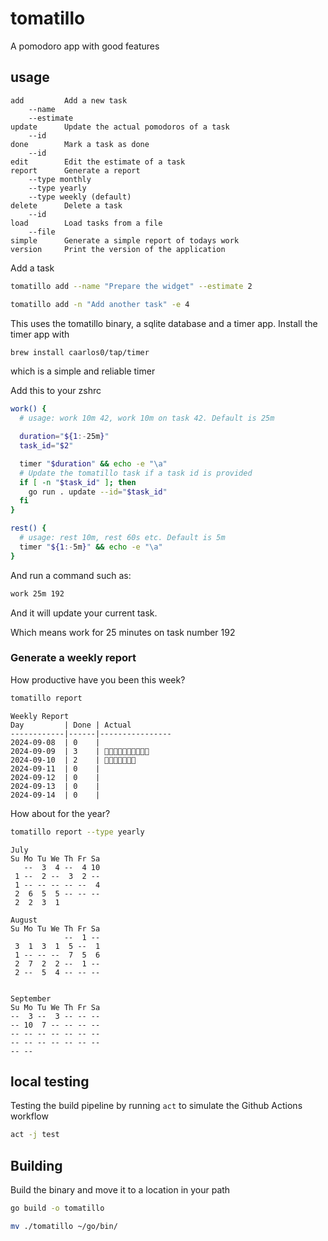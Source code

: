 # tomatillo
A pomodoro app with good features

## usage

```
add         Add a new task
    --name
    --estimate
update      Update the actual pomodoros of a task
    --id
done        Mark a task as done
    --id
edit        Edit the estimate of a task
report      Generate a report
    --type monthly
    --type yearly
    --type weekly (default)
delete      Delete a task
    --id 
load        Load tasks from a file
    --file
simple      Generate a simple report of todays work
version     Print the version of the application
```


Add a task

```bash
tomatillo add --name "Prepare the widget" --estimate 2

tomatillo add -n "Add another task" -e 4
```

This uses the tomatillo binary, a sqlite database and a timer app. Install the timer app with

```bash
brew install caarlos0/tap/timer
```

which is a simple and reliable timer

Add this to your zshrc

```bash
work() {
  # usage: work 10m 42, work 10m on task 42. Default is 25m

  duration="${1:-25m}"
  task_id="$2"

  timer "$duration" && echo -e "\a"
  # Update the tomatillo task if a task id is provided
  if [ -n "$task_id" ]; then
    go run . update --id="$task_id"
  fi
}

rest() {
  # usage: rest 10m, rest 60s etc. Default is 5m
  timer "${1:-5m}" && echo -e "\a"
}
```

And run a command such as:

```bash
work 25m 192
```

And it will update your current task. 

Which means work for 25 minutes on task number 192

### Generate a weekly report

How productive have you been this week? 

```bash
tomatillo report
```

```
Weekly Report
Day         | Done | Actual
------------|------|----------------
2024-09-08  | 0    |
2024-09-09  | 3    | 🍅🍅🍅🍅🍅🍅🍅🍅🍅🍅
2024-09-10  | 2    | 🍅🍅🍅🍅🍅🍅🍅
2024-09-11  | 0    |
2024-09-12  | 0    |
2024-09-13  | 0    |
2024-09-14  | 0    |
```

How about for the year? 

```bash
tomatillo report --type yearly
```

```
July
Su Mo Tu We Th Fr Sa
   --  3  4 --  4 10
 1 --  2 --  3  2 --
 1 -- -- -- -- --  4
 2  6  5  5 -- -- --
 2  2  3  1

August
Su Mo Tu We Th Fr Sa
            --  1 --
 3  1  3  1  5 --  1
 1 -- -- --  7  5  6
 2  7  2  2 --  1 --
 2 --  5  4 -- -- --


September
Su Mo Tu We Th Fr Sa
--  3 --  3 -- -- --
-- 10  7 -- -- -- --
-- -- -- -- -- -- --
-- -- -- -- -- -- --
-- --
```


## local testing

Testing the build pipeline by running `act` to simulate the Github Actions workflow

```bash
act -j test
```

## Building

Build the binary and move it to a location in your path

```bash
go build -o tomatillo

mv ./tomatillo ~/go/bin/
```



